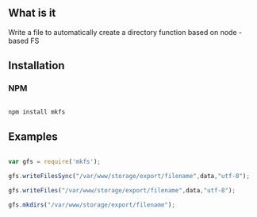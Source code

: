 

## What is it

Write a file to automatically create a directory function based on node - based FS

## Installation

### NPM

```js

npm install mkfs

```

## Examples

```js

var gfs = require('mkfs');

gfs.writeFilesSync("/var/www/storage/export/filename",data,"utf-8");

gfs.writeFiles("/var/www/storage/export/filename",data,"utf-8");

gfs.mkdirs("/var/www/storage/export/filename");
